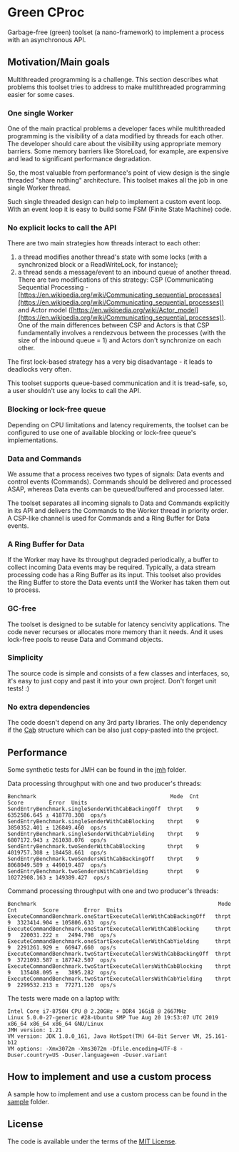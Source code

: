 # Green CProc
Garbage-free (green) toolset (a nano-framework) to implement a process with an asynchronous API.

## Motivation/Main goals
Multithreaded programming is a challenge. This section describes what problems this toolset tries to address to make multithreaded programming easier for some cases.

### One single Worker
One of the main practical problems a developer faces while multithreaded programming is the visibility of a data modified by threads for each other.
The developer should care about the visibility using appropriate memory barriers. Some memory barriers like StoreLoad, for example, are expensive and lead to significant performance degradation.  

So, the most valuable from performance's point of view design is the single threaded "share nothing" architecture. This toolset makes all the job in one single Worker thread.

Such single threaded design can help to implement a custom event loop. With an event loop it is easy to build some FSM (Finite State Machine) code.

### No explicit locks to call the API
There are two main strategies how threads interact to each other:
1. a thread modifies another thread's state with some locks (with a synchronized block or a ReadWriteLock, for instance);
2. a thread sends a message/event to an inbound queue of another thread. There are two modifications of this strategy: CSP (Communicating Sequential Processing - [https://en.wikipedia.org/wiki/Communicating_sequential_processes](https://en.wikipedia.org/wiki/Communicating_sequential_processes)) and Actor model ([https://en.wikipedia.org/wiki/Actor_model](https://en.wikipedia.org/wiki/Communicating_sequential_processes)). One of the main differences between CSP and Actors is that CSP fundamentally involves a rendezvous between the processes (with the size of the inbound queue = 1) and Actors don't synchronize on each other.

The first lock-based strategy has a very big disadvantage - it leads to deadlocks very often.

This toolset supports queue-based communication and it is tread-safe, so, a user shouldn't use any locks to call the API.
 
### Blocking or lock-free queue 
Depending on CPU limitations and latency requirements, the toolset can be configured to use one of available blocking or lock-free queue's implementations.

### Data and Commands
We assume that a process receives two types of signals: Data events and control events (Commands). Commands should be delivered and processed ASAP, whereas Data events can be queued/buffered and processed later.

The toolset separates all incoming signals to Data and Commands explicitly in its API and delivers the Commands to the Worker thread in priority order. A CSP-like channel is used for Commands and a Ring Buffer for Data events.

### A Ring Buffer for Data
If the Worker may have its throughput degraded periodically, a buffer to collect incoming Data events may be required.
Typically, a data stream processing code has a Ring Buffer as its input. This toolset also provides the Ring Buffer to store the Data events until the Worker has taken them out to process.

### GC-free
The toolset is designed to be sutable for latency sencivity applications. The code never recurses or allocates more memory than it needs. And it uses lock-free pools to reuse Data and Command objects.

### Simplicity
The source code is simple and consists of a few classes and interfaces, so, it's easy to just copy and past it into your own project. Don't forget unit tests! :)

### No extra dependencies
The code doesn't depend on any 3rd party libraries. The only dependency if the [Cab](https://github.com/anatolygudkov/green-cab) structure which can be also just copy-pasted into the project.

## Performance
Some synthetic tests for JMH can be found in the [jmh](https://github.com/anatolygudkov/green-cproc/tree/master/jmh/src/main/java/org/green/jmh/cproc) folder.

Data processing throughput with one and two producer's threads:
```
Benchmark                                          Mode  Cnt         Score        Error  Units
SendEntryBenchmark.singleSenderWithCabBackingOff  thrpt    9   6352586.645 ± 418778.308  ops/s
SendEntryBenchmark.singleSenderWithCabBlocking    thrpt    9   3850352.401 ± 126849.460  ops/s
SendEntryBenchmark.singleSenderWithCabYielding    thrpt    9   6807172.943 ± 261038.076  ops/s
SendEntryBenchmark.twoSenderWithCabBlocking       thrpt    9   4019757.308 ± 184458.661  ops/s
SendEntryBenchmark.twoSendersWithCabBackingOff    thrpt    9   8068049.589 ± 449019.487  ops/s
SendEntryBenchmark.twoSendersWithCabYielding      thrpt    9  10272908.163 ± 149389.427  ops/s
```

Command processing throughput with one and two producer's threads:
```
Benchmark                                                         Mode  Cnt        Score        Error  Units
ExecuteCommandBenchmark.oneStartExecuteCallerWithCabBackingOff   thrpt    9  3323414.904 ± 105806.633  ops/s
ExecuteCommandBenchmark.oneStartExecuteCallerWithCabBlocking     thrpt    9   220031.222 ±   2494.798  ops/s
ExecuteCommandBenchmark.oneStartExecuteCallerWithCabYielding     thrpt    9  2291261.929 ±  66947.660  ops/s
ExecuteCommandBenchmark.twoStartExecuteCallersWithCabBackingOff  thrpt    9  3721093.587 ± 187742.507  ops/s
ExecuteCommandBenchmark.twoStartExecuteCallersWithCabBlocking    thrpt    9   135408.095 ±   3895.282  ops/s
ExecuteCommandBenchmark.twoStartExecuteCallersWithCabYielding    thrpt    9  2299532.213 ±  77271.120  ops/s
```

The tests were made on a laptop with:
```
Intel Core i7-8750H CPU @ 2.20GHz + DDR4 16GiB @ 2667MHz
Linux 5.0.0-27-generic #28-Ubuntu SMP Tue Aug 20 19:53:07 UTC 2019 x86_64 x86_64 x86_64 GNU/Linux
JMH version: 1.21
VM version: JDK 1.8.0_161, Java HotSpot(TM) 64-Bit Server VM, 25.161-b12
VM options: -Xmx3072m -Xms3072m -Dfile.encoding=UTF-8 -Duser.country=US -Duser.language=en -Duser.variant
```

## How to implement and use a custom process

A sample how to implement and use a custom process can be found in the [sample](https://github.com/anatolygudkov/green-cproc/tree/master/samples/src/main/java/org/green/samples/cproc/myproc) folder.

## License
The code is available under the terms of the [MIT License](http://opensource.org/licenses/MIT).
